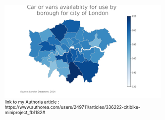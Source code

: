 
<img src="testmap.png" alt="Vehicle availability for city of London by boroughs" title="Source: London Datastore, 2014" />
link to my Authoria article : https://www.authorea.com/users/249711/articles/336222-citibike-miniproject_fb1182#
